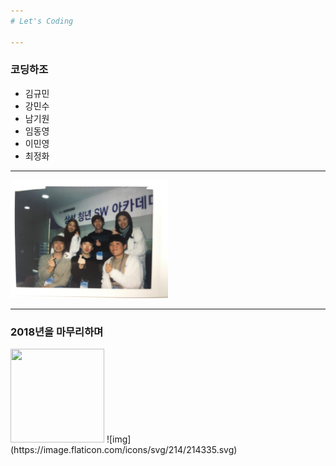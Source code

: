 ```yaml
---
# Let's Coding

---
```

### 코딩하조
- 김규민
- 강민수
- 남기원
- 임동영
- 이민영
- 최정화

---

<img src="./IMG_7747.jpeg" style='center' width="50%" height="50%">


---
### 2018년을 마무리하며

<img src="https://image.flaticon.com/icons/svg/1087/1087972.svg" width='150' height="150">
![img](https://image.flaticon.com/icons/svg/214/214335.svg)
